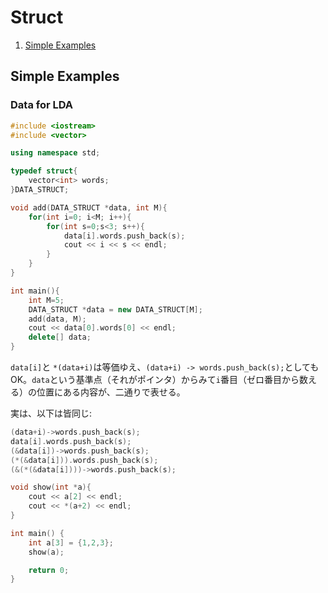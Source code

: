 # Struct

1. [Simple Examples](#simple-examples)

## Simple Examples
### Data for LDA
```cpp
#include <iostream>
#include <vector>

using namespace std;

typedef struct{
	vector<int> words;
}DATA_STRUCT;

void add(DATA_STRUCT *data, int M){
	for(int i=0; i<M; i++){
		for(int s=0;s<3; s++){
			data[i].words.push_back(s);
			cout << i << s << endl;
		}
	}
}

int main(){
	int M=5;
	DATA_STRUCT *data = new DATA_STRUCT[M];
	add(data, M);
	cout << data[0].words[0] << endl;
	delete[] data;
}
```
`data[i]`と `*(data+i)`は等価ゆえ、`(data+i) -> words.push_back(s);`としてもOK。`data`という基準点（それがポインタ）からみて`i`番目（ゼロ番目から数える）の位置にある内容が、二通りで表せる。

実は、以下は皆同じ:
```cpp
(data+i)->words.push_back(s);
data[i].words.push_back(s);
(&data[i])->words.push_back(s);
(*(&data[i])).words.push_back(s);
(&(*(&data[i])))->words.push_back(s);
```
```cpp
void show(int *a){
	cout << a[2] << endl;
	cout << *(a+2) << endl;
}

int main() {
	int a[3] = {1,2,3};	
	show(a);

	return 0;
} 
```
